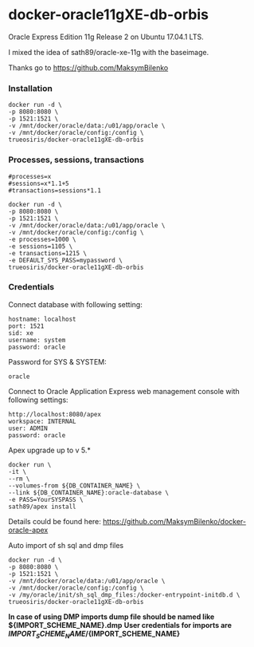 docker-oracle11gXE-db-orbis
============================

Oracle Express Edition 11g Release 2 on Ubuntu 17.04.1 LTS.

I mixed the idea of sath89/oracle-xe-11g with the baseimage.

Thanks go to https://github.com/MaksymBilenko


### Installation

    docker run -d \
    -p 8080:8080 \
    -p 1521:1521 \
    -v /mnt/docker/oracle/data:/u01/app/oracle \
    -v /mnt/docker/oracle/config:/config \
    trueosiris/docker-oracle11gXE-db-orbis

### Processes, sessions, transactions

    #processes=x
    #sessions=x*1.1+5
    #transactions=sessions*1.1
    
    docker run -d \
    -p 8080:8080 \
    -p 1521:1521 \
    -v /mnt/docker/oracle/data:/u01/app/oracle \
    -v /mnt/docker/oracle/config:/config \
    -e processes=1000 \
    -e sessions=1105 \
    -e transactions=1215 \
    -e DEFAULT_SYS_PASS=mypassword \
    trueosiris/docker-oracle11gXE-db-orbis

### Credentials

Connect database with following setting:

    hostname: localhost
    port: 1521
    sid: xe
    username: system
    password: oracle

Password for SYS & SYSTEM:

    oracle

Connect to Oracle Application Express web management console with following settings:

    http://localhost:8080/apex
    workspace: INTERNAL
    user: ADMIN
    password: oracle

Apex upgrade up to v 5.*

    docker run \
    -it \
    --rm \
    --volumes-from ${DB_CONTAINER_NAME} \
    --link ${DB_CONTAINER_NAME}:oracle-database \
    -e PASS=YourSYSPASS \
    sath89/apex install
    
Details could be found here: https://github.com/MaksymBilenko/docker-oracle-apex

Auto import of sh sql and dmp files

    docker run -d \
    -p 8080:8080 \
    -p 1521:1521 \
    -v /mnt/docker/oracle/data:/u01/app/oracle \
    -v /mnt/docker/oracle/config:/config \ 
    -v /my/oracle/init/sh_sql_dmp_files:/docker-entrypoint-initdb.d \
    trueosiris/docker-oracle11gXE-db-orbis

**In case of using DMP imports dump file should be named like ${IMPORT_SCHEME_NAME}.dmp**
**User credentials for imports are  ${IMPORT_SCHEME_NAME}/${IMPORT_SCHEME_NAME}**

